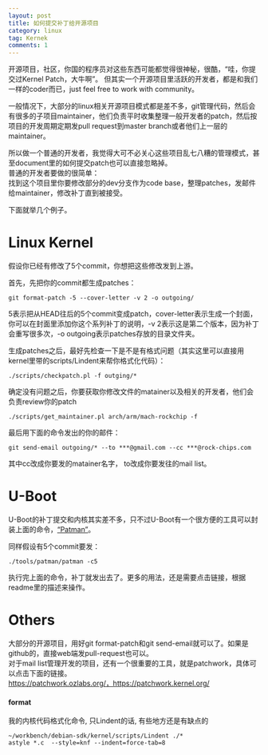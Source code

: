 ```yaml
---
layout: post
title: 如何提交补丁给开源项目
category: linux
tag: Kernek
comments: 1
---
```


开源项目，社区，你国的程序员对这些东西可能都觉得很神秘，很酷，“哇，你提交过Kernel Patch，大牛啊”。
但其实一个开源项目里活跃的开发者，都是和我们一样的coder而已，just feel free to work with community。

一般情况下，大部分的linux相关开源项目模式都是差不多，git管理代码，然后会有很多的子项目maintainer，他们负责平时收集整理一般开发者的patch，然后按项目的开发周期定期发pull request到master branch或者他们上一层的maintainer。

所以做一个普通的开发者，我觉得大可不必关心这些项目乱七八糟的管理模式，甚至document里的如何提交patch也可以直接忽略掉。  
普通的开发者要做的很简单：   
找到这个项目里你要修改部分的dev分支作为code base，整理patches，发邮件给maintainer，修改补丁直到被接受。

下面就举几个例子。

# Linux Kernel

假设你已经有修改了5个commit，你想把这些修改发到上游。

首先，先把你的commit都生成patches：

	git format-patch -5 --cover-letter -v 2 -o outgoing/

5表示把从HEAD往后的5个commit变成patch，cover-letter表示生成一个封面，你可以在封面里添加你这个系列补丁的说明，-v 2表示这是第二个版本，因为补丁会重写很多次，-o outgoing表示patches存放的目录文件夹。

生成patches之后，最好先检查一下是不是有格式问题（其实这里可以直接用kernel里带的scripts/Lindent来帮你格式化代码）：

	./scripts/checkpatch.pl -f outging/*


确定没有问题之后，你要获取你修改文件的matainer以及相关的开发者，他们会负责review你的patch

	./scripts/get_maintainer.pl arch/arm/mach-rockchip -f

最后用下面的命令发出的你的邮件：

	git send-email outgoing/* --to ***@gmail.com --cc ***@rock-chips.com

其中cc改成你要发的matainer名字， to改成你要发往的mail list。

# U-Boot

U-Boot的补丁提交和内核其实差不多，只不过U-Boot有一个很方便的工具可以封装上面的命令，[“Patman”](https://github.com/siemens/u-boot/blob/master/tools/patman/README )。

同样假设有5个commit要发：

	./tools/patman/patman -c5

执行完上面的命令，补丁就发出去了。更多的用法，还是需要点击链接，根据readme里的描述来操作。

# Others

大部分的开源项目，用好git format-patch和git send-email就可以了。如果是github的，直接web端发pull-request也可以。  
对于mail list管理开发的项目，还有一个很重要的工具，就是patchwork，具体可以点击下面的链接。  
https://patchwork.ozlabs.org/，https://patchwork.kernel.org/

#### format

我的内核代码格式化命令, 只Lindent的话, 有些地方还是有缺点的

	~/workbench/debian-sdk/kernel/scripts/Lindent ./*
	astyle *.c  --style=knf --indent=force-tab=8
